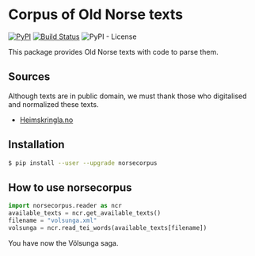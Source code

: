 # Corpus of Old Norse texts

[![PyPI](https://img.shields.io/pypi/v/norsecorpus)](https://pypi.org/project/norsecorpus/) [![Build Status](https://travis-ci.org/clemsciences/old_norse_corpus.svg?branch=master)](https://travis-ci.org/clemsciences/old_norse_corpus) ![PyPI - License](https://img.shields.io/pypi/l/norsecorpus) 

This package provides Old Norse texts with code to parse them.

## Sources
Although texts are in public domain, we must thank those who digitalised and normalized these texts.

- [Heimskringla.no](https://heimskringla.no/wiki/Main_Page)

## Installation

```bash
$ pip install --user --upgrade norsecorpus
```

## How to use **norsecorpus**

```python
import norsecorpus.reader as ncr
available_texts = ncr.get_available_texts()
filename = "volsunga.xml"
volsunga = ncr.read_tei_words(available_texts[filename])
```

You have now the Völsunga saga.

